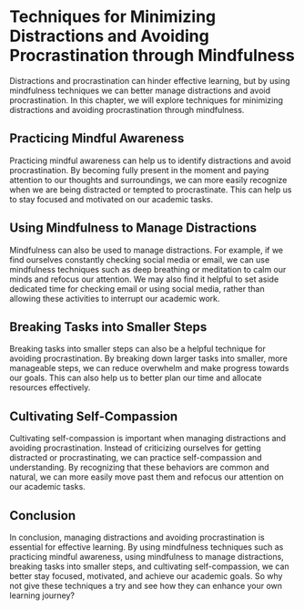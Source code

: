 Techniques for Minimizing Distractions and Avoiding Procrastination through Mindfulness
======================================================================================================================================================

Distractions and procrastination can hinder effective learning, but by using mindfulness techniques we can better manage distractions and avoid procrastination. In this chapter, we will explore techniques for minimizing distractions and avoiding procrastination through mindfulness.

Practicing Mindful Awareness
----------------------------

Practicing mindful awareness can help us to identify distractions and avoid procrastination. By becoming fully present in the moment and paying attention to our thoughts and surroundings, we can more easily recognize when we are being distracted or tempted to procrastinate. This can help us to stay focused and motivated on our academic tasks.

Using Mindfulness to Manage Distractions
----------------------------------------

Mindfulness can also be used to manage distractions. For example, if we find ourselves constantly checking social media or email, we can use mindfulness techniques such as deep breathing or meditation to calm our minds and refocus our attention. We may also find it helpful to set aside dedicated time for checking email or using social media, rather than allowing these activities to interrupt our academic work.

Breaking Tasks into Smaller Steps
---------------------------------

Breaking tasks into smaller steps can also be a helpful technique for avoiding procrastination. By breaking down larger tasks into smaller, more manageable steps, we can reduce overwhelm and make progress towards our goals. This can also help us to better plan our time and allocate resources effectively.

Cultivating Self-Compassion
---------------------------

Cultivating self-compassion is important when managing distractions and avoiding procrastination. Instead of criticizing ourselves for getting distracted or procrastinating, we can practice self-compassion and understanding. By recognizing that these behaviors are common and natural, we can more easily move past them and refocus our attention on our academic tasks.

Conclusion
----------

In conclusion, managing distractions and avoiding procrastination is essential for effective learning. By using mindfulness techniques such as practicing mindful awareness, using mindfulness to manage distractions, breaking tasks into smaller steps, and cultivating self-compassion, we can better stay focused, motivated, and achieve our academic goals. So why not give these techniques a try and see how they can enhance your own learning journey?
